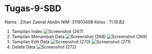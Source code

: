 # Tugas-9-SBD
Nama : Zihan Zaenal Abidin
NIM :311910408
Kelas : TI.19.B2

1. Tampilan Index
![Screenshot (267)](https://user-images.githubusercontent.com/81241228/122491717-b3d2fa80-d00e-11eb-95cc-a96c5964e3fd.png)
2. Tampilan Menambah Data
![Screenshot (268)](https://user-images.githubusercontent.com/81241228/122491768-c9e0bb00-d00e-11eb-9c71-14ff734a04d8.png)
![Screenshot (269)](https://user-images.githubusercontent.com/81241228/122491783-d06f3280-d00e-11eb-8fd2-05f714e11634.png)
3. Tampilan Edit Data
![Screenshot (270)](https://user-images.githubusercontent.com/81241228/122491865-f8f72c80-d00e-11eb-8916-2b416f91cdc7.png)
![Screenshot (271)](https://user-images.githubusercontent.com/81241228/122491885-014f6780-d00f-11eb-9e76-6d12a9f5fee7.png)
4. Delete Data
![Screenshot (272)](https://user-images.githubusercontent.com/81241228/122491915-0f04ed00-d00f-11eb-8bb4-411e41e45307.png)
